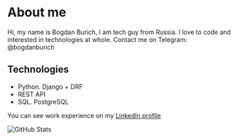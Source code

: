# About me
Hi, my name is Bogdan Burich, I am tech guy from Russia. I love to code and interested in technologies at whole.
Contact me on Telegram: @bogdanburich

## Technologies
- Python. Django + DRF
- REST API
- SQL. PostgreSQL

You can see work experience on my [LinkedIn profile](https://www.linkedin.com/in/bogdan-burich-5280821a6/)

![GitHub Stats](https://github-readme-stats.vercel.app/api?username=bogdanburich&theme=radical)
